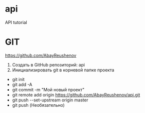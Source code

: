 # api
API tutorial
# GIT 
https://github.com/AbayReushenov
1. Создать в GitHub репозиторий: api
2. Инициализировать git в корневой папке проекта
 - git init
 - git add -A
 - git commit -m "Мой новый проект"
 - git remote add origin https://github.com/AbayReushenov/api.git
 - git push --set-upstream origin master
 - git push (Необязательно)
